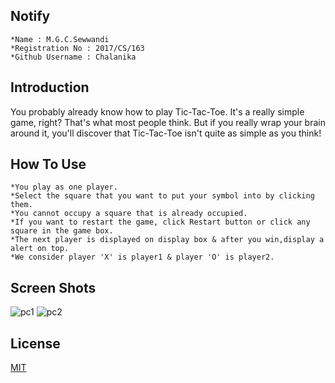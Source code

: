 ## Notify
    *Name : M.G.C.Sewwandi 
    *Registration No : 2017/CS/163 
    *Github Username : Chalanika



## Introduction
You probably already know how to play Tic-Tac-Toe. It's a really simple game, right? That's what most people think. But if you really wrap your brain around it, you'll discover that Tic-Tac-Toe isn't quite as simple as you think!

## How To Use
    *You play as one player.
    *Select the square that you want to put your symbol into by clicking them.
    *You cannot occupy a square that is already occupied.
    *If you want to restart the game, click Restart button or click any square in the game box.
    *The next player is displayed on display box & after you win,display a alert on top.
    *We consider player 'X' is player1 & player 'O' is player2.
## Screen Shots
![pc1](https://user-images.githubusercontent.com/43123589/46246511-a4ee2900-c41c-11e8-9fe5-d1a8698795d6.JPG)
![pc2](https://user-images.githubusercontent.com/43123589/46246514-acadcd80-c41c-11e8-82d2-8c7379942a06.JPG)

## License
[MIT](https://choosealicense.com/licenses/mit/)
